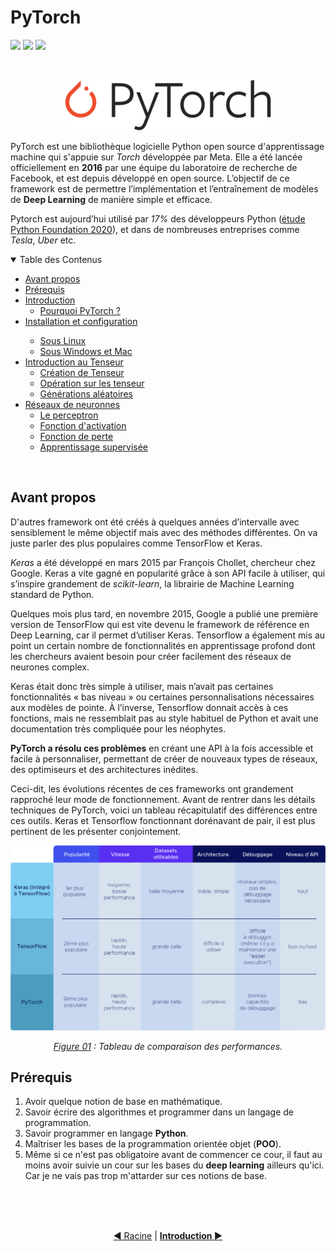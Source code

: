 # PyTorch
![](https://img.shields.io/badge/pytorch-1.13.1-orange)
![](https://img.shields.io/badge/lastest-2023--05--07-success)
![](https://img.shields.io/badge/contact-dr.mokira%40gmail.com-blueviolet)

<br/>

<div align="center">

![](./images/Pytorch_logo.png)

</div>

PyTorch est une bibliothèque logicielle Python open source d'apprentissage
machine qui s'appuie sur *Torch* développée par Meta. Elle a été lancée
officiellement en **2016** par une équipe du laboratoire de recherche de
Facebook, et est depuis développé en open source. L’objectif de ce framework
est de permettre l’implémentation et l’entraînement de modèles de
**Deep Learning** de manière simple et efficace.

Pytorch est aujourd’hui utilisé par *17%* des développeurs Python
([étude Python Foundation 2020](https://www.jetbrains.com/lp/python-developers-survey-2020/)),
et dans de nombreuses entreprises comme *Tesla*, *Uber* etc.

<details id="table-content" open>
    <summary>Table des Contenus</summary>
    <ul>
        <li><a href="#avant-propos">Avant propos</a> </li>
        <li><a href="#prérequis">Prérequis</a> </li>
        <li><a href="./intro/README.md">Introduction</a>
            <ul>
                <li><a href="./intro/README.md#pourquoi-pytorch">Pourquoi PyTorch ?</a></li>
            </ul>
        </li>
        <li><a href="./install/README.md">Installation et configuration</a></li>
            <ul>
                <li><a href="./install/README.md#sous-linux">Sous Linux</a></li>
                <li><a href="./install/README.md#sous-windows-et-mac">Sous Windows et Mac</a></li>
            </ul>
        </li>
        <li><a href="./tensor/README.md">Introduction au Tenseur</a>
            <ul>
                <li><a href="./tensor/README.md#création-de-tenseur">Création de Tenseur</a></li>
                <li><a href="./tensor/README.md#opération-sur-les-tenseur">Opération sur les tenseur</a></li>
                <li><a href="./tensor/README.md#g%C3%A9n%C3%A9rations-al%C3%A9atoires">Générations aléatoires</a></li>
            </ul>
        </li>
        <li><a href="./nn/README.md">Réseaux de neuronnes</a>
            <ul>
                <li><a href="./nn/README.md#le-perceptron">Le perceptron</a></li>
                <li><a href="./nn/README.md#fonction-dactivation">Fonction d'activation</a></li>
                <li><a href="./nn/README.md#fonction-de-perte">Fonction de perte</a></li>
                <li><a href="./nn/README.md#apprentissage-supervis%C3%A9e">Apprentissage supervisée</a></li>
            </ul>
        </li>
        <!--<li><a href="./intro/README.md">Introduction</a>
            <ul>
                <li><a href="./intro/README.md#pourquoi-pytorch">Pourquoi PyTorch ?</a></li>
            </ul>
        </li>
        <li><a href="./tensor/README.md">Introduction au Tenseur</a>
            <ul>
                <li><a href="./tensor/README.md#création-de-tenseur">Création de Tenseur</a>
                    <ul>
                        <li><a href="./tensor/README.md#scalaire">Scalaire</a></li>
                        <li><a href="./tensor/README.md#vecteur">Vecteur</a></li>
                    </ul>
                </li>
            </ul>
        </li>-->
    </ul>

</details>
<br/>

## Avant propos
D'autres framework ont été créés à quelques années d’intervalle avec
sensiblement le même objectif mais avec des méthodes différentes.
On va juste parler des plus populaires comme TensorFlow et Keras.

*Keras* a été développé en mars 2015 par François Chollet, chercheur chez
Google. Keras a vite gagné en popularité grâce à son API facile à utiliser,
qui s’inspire grandement de *scikit-learn*, la librairie de Machine Learning
standard de Python.

Quelques mois plus tard, en novembre 2015, Google a publié une première
version de TensorFlow qui est vite devenu le framework de référence en
Deep Learning, car il permet d’utiliser Keras. Tensorflow a également mis
au point un certain nombre de fonctionnalités en apprentissage profond dont
les chercheurs avaient besoin pour créer facilement des réseaux de neurones
complex.

Keras était donc très simple à utiliser, mais n’avait pas certaines
fonctionnalités « bas niveau » ou certaines personnalisations nécessaires
aux modèles de pointe. À l’inverse, Tensorflow donnait accès à ces fonctions,
mais ne ressemblait pas au style habituel de Python et avait une documentation
très compliquée pour les néophytes.

**PyTorch a résolu ces problèmes** en créant une API à la fois accessible et
facile à personnaliser, permettant de créer de nouveaux types de réseaux,
des optimiseurs et des architectures inédites.

Ceci-dit, les évolutions récentes de ces frameworks ont grandement rapproché
leur mode de fonctionnement. Avant de rentrer dans les détails techniques de
PyTorch, voici un tableau récapitulatif des différences entre ces outils.
Keras et Tensorflow fonctionnant dorénavant de pair, il est plus pertinent de
les présenter conjointement.

<div align="center">

![](./images/img1.png)

</div>
<p align="center">
<i>
<ins>Figure 01</ins> : Tableau de comparaison des performances.
</i>
</p>


## Prérequis
1. Avoir quelque notion de base en mathématique.
2. Savoir écrire des algorithmes et programmer dans un langage de
programmation.
3. Savoir programmer en langage **Python**.
4. Maîtriser les bases de la programmation orientée objet (**POO**).
5. Même si ce n'est pas obligatoire avant de commencer ce cour,
il faut au moins avoir suivie un cour sur les bases du **deep learning**
ailleurs qu'ici. Car je ne vais pas trop m'attarder sur ces notions de base.
<br/>

<br/>
<br/>
<div align="center">

[:arrow_backward: Racine](../README.md)
| [**Introduction :arrow_forward:**](./intro/README.md)

</div>


